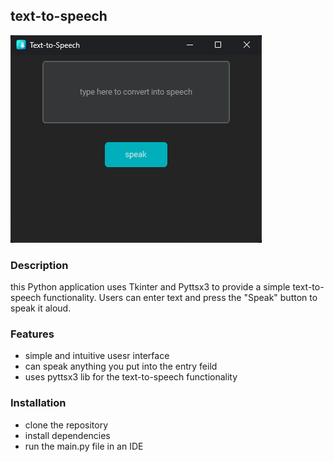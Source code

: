 ## text-to-speech

![text-to-speech-demo](/resources/text-to-speech-demo.png)

### Description
  this Python application uses Tkinter and Pyttsx3 to provide a simple text-to-speech functionality. 
  Users can enter text and press the "Speak" button to speak it aloud.


### Features
   - simple and intuitive usesr interface
   - can speak anything you put into the entry feild
   - uses pyttsx3 lib for the text-to-speech functionality


### Installation
   - clone the repository
   - install dependencies
   - run the main.py file in an IDE



